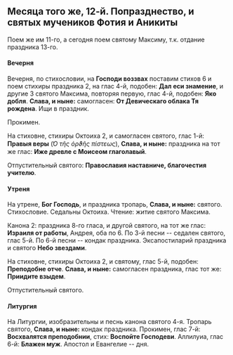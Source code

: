 
## Месяца того же, 12-й. Попразднество, и святых мучеников Фотия и Аникиты 

Поем же им 11-го, а сегодня поем святому Максиму, т.к. отдание праздника 13-го.

#### Вечерня

Вечерня, по стихословии, на **Господи воззвах** поставим стихов 6 и поем
стихиры праздника 2, на глас 4-й, подобен: **Дал еси знамение**, и
другие 3 святого Максима, повторяя первую, глас 4-й, подобен: **Яко добля**.
**Слава, и ныне:** самогласен: **От Девическаго облака Тя рождена**. 
Ищи в праздник.

Прокимен.

На стиховне, стихиры Октоиха 2, и самогласен святого, глас 1-й: **Правыя веры** (*̔Ο τῆς ὀρϑῆς πίστεως*), 
**Слава, и ныне:** праздника на тот же глас: **Иже древле с Моисеом глаголавый**.

Отпустительный святого: **Православия наставниче, благочестия учителю**.

#### Утреня

На утрене, **Бог Господь**, и праздника тропарь, **Слава, и ныне:** святого. Стихословие. Седальны
Октоиха. Чтение: житие святого Максима.

Канона 2: праздника 8-го гласа, и другой святого, на тот же глас: **Израиля от работы**, 
Андрея, оба по 6. По 3-й песни -- седален святого, глас 5-й. По 6-й песни -- 
кондак праздника. Эксапостиларий праздника и святого **Небо звездами**.

На стиховне, стихиры Октоиха 2, и святому, глас 5-й, подобен: **Преподобне отче**. 
**Слава, и ныне:** самогласен праздника, глас тот же: **Приидите взыдем**.

Отпустительный святого.

#### Литургия

На Литургии, изобразительны и песнь канона святого 4-я. Тропарь святого, **Слава, и ныне:** 
кондак праздника. Прокимен, глас 7-й: **Восхвалятся преподобнии**, стих: **Воспойте Господеви**. 
Аллилуиа, глас 6-й: **Блажен муж**. Апостол и Евангелие -- дня.
